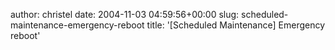 author: christel
date: 2004-11-03 04:59:56+00:00
slug: scheduled-maintenance-emergency-reboot
title: '[Scheduled Maintenance] Emergency reboot'
